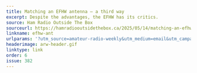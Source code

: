 ```yaml
---
title: Matching an EFHW antenna – a third way
excerpt: Despite the advantages, the EFHW has its critics.
source: Ham Radio Outside The Box
sourceurl: https://hamradiooutsidethebox.ca/2025/05/14/matching-an-efhw-antenna-a-third-way/
linkname: efhw-ant
urlparams: '?utm_source=amateur-radio-weekly&utm_medium=email&utm_campaign=newsletter'
headerimage: arw-header.gif
linktype: link
order: 6
issue: 382
---
```

